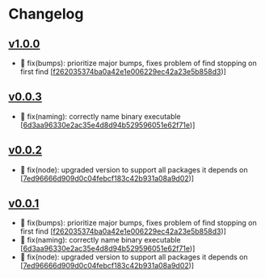 # Changelog


## [v1.0.0](https://github.com/sladg/release-utils/compare/v0.0.3...v1.0.0)

* 🐛 fix(bumps): prioritize major bumps, fixes problem of find stopping on first find [[f262035374ba0a42e1e006229ec42a23e5b858d3](https://github.com/sladg/release-utils/commit/f262035374ba0a42e1e006229ec42a23e5b858d3))]


## [v0.0.3](https://github.com/sladg/release-utils/compare/v0.0.2...v0.0.3)

* 🐛 fix(naming): correctly name binary executable [[6d3aa96330e2ac35e4d8d94b529596051e62f71e](https://github.com/sladg/release-utils/commit/6d3aa96330e2ac35e4d8d94b529596051e62f71e))]


## [v0.0.2](https://github.com/sladg/release-utils/compare/v0.0.1...v0.0.2)

* 🐛 fix(node): upgraded version to support all packages it depends on [[7ed96666d909d0c04febcf183c42b931a08a9d02](https://github.com/sladg/release-utils/commit/7ed96666d909d0c04febcf183c42b931a08a9d02))]


## [v0.0.1](https://github.com/sladg/release-utils/compare/v0.0.1)

* 🐛 fix(bumps): prioritize major bumps, fixes problem of find stopping on first find [[f262035374ba0a42e1e006229ec42a23e5b858d3](https://github.com/sladg/release-utils/commit/f262035374ba0a42e1e006229ec42a23e5b858d3))]
* 🐛 fix(naming): correctly name binary executable [[6d3aa96330e2ac35e4d8d94b529596051e62f71e](https://github.com/sladg/release-utils/commit/6d3aa96330e2ac35e4d8d94b529596051e62f71e))]
* 🐛 fix(node): upgraded version to support all packages it depends on [[7ed96666d909d0c04febcf183c42b931a08a9d02](https://github.com/sladg/release-utils/commit/7ed96666d909d0c04febcf183c42b931a08a9d02))]